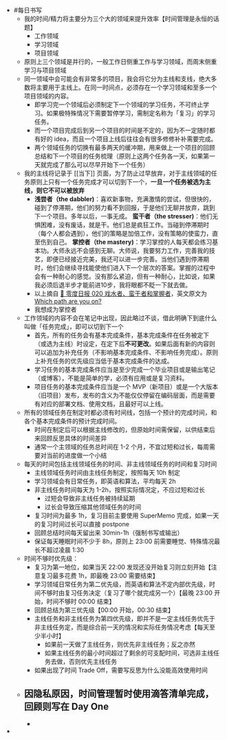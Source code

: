 - #每日书写
	- 我的时间/精力将主要分为三个大的领域来提升效率【时间管理是永恒的话题】
		- 工作领域
		- 学习领域
		- 项目领域
	- 原则上三个领域是并行的，一般工作日侧重工作与学习领域，而周末侧重学习与项目领域
	- 同一领域中会可能会有非常多的项目，我会将它分为主线和支线，绝大多数将主要用于主线上。在同一时间点，必须存在一个学习领域和至多一个项目领域的内容。
		- 即学习完一个领域后必须制定下一个领域的学习任务，不可终止学习。如果极特殊情况下需要暂停学习，需制定名称为「复习」的学习任务。
		- 而一个项目完成后到另一个项目的时间是不定的，因为不一定随时都有好的 idea，而且一个项目上线后往往会有很多修修补补需要完成。
		- 两个领域任务的切换有最多两天的缓冲期，用来做上一个项目的回顾总结和下一个项目的任务梳理（原则上这两个任务各一天，如果第一天就完成了那么可以尽早开始下一个任务）
	- 我的主线将记录于 [[当下]] 页面，为了防止过早放弃，对于主线领域的任务原则上只有一个任务完成才可以切到下一个，**一旦一个任务被选为主线，则它不可以被放弃**
		- **浅尝者（the dabbler)**：喜欢新事物，充满激情的尝试，但很快的，碰到了停滞期，他们的努力看不到回报，于是他们无聊并放弃，跳到下一个项目。多年以后，一事无成。
		  **蛮干者（the stresser)**：他们无惧困难，没有废话，就是干。他们总是疯狂工作。当碰到停滞期时（每个人都会遇到），他们的策略是加倍工作，没有策略的使蛮力，直至伤到自己。
		  **掌控者（the mastery)**：学习掌控的人每天都会练习基本功。大师永远不会感到无聊。大师说，我要努力工作，完善我的技艺，即便已经接近完美，我还可以进一步完善。当他们遇到停滞期时，他们会继续寻找能使他们进入下一个层次的答案。掌握的过程中会有一种耐心的感觉。没有那么紧迫，但有一种耐心，比如说，如果我必须后退半步才能前进10步，我将眼都不眨一下就去做。
		- 以上摘自 [🥤 零度日报 020 戏水者、蛮干者和掌握者](https://zerocoke.ck.page/posts/020)，英文原文为 [Which path are you on?](http://www.lorettahelson.com/which-path-are-you-on/)
		- 我想成为掌控者
	- 工作领域的内容不会在笔记中出现，因此略过不谈，借此明确下到底什么叫做「任务完成」，即可以切到下一个
		- 首先，所有的任务会有基本完成条件，基本完成条件在任务被定下（或选为主线）时设定，在定下后**不可更改**。如果后面有新的内容则可以追加为补充任务（不影响基本完成条件、不影响任务完成）。原则上补充任务的优先级应当低于基本完成条件的达成。
		- 学习任务的基本完成条件应当是至少完成一个毕业项目或是输出笔记（或博客），不能是简单的学，必须有应用或是复习资料。
		- 项目任务的基本完成条件应当是一个 MVP（新项目）或是一个大版本（旧项目）发布，发布的含义为不能仅仅停留在编码层面，而是需要有对应的部署文档、使用文档，且最好可以上线。
	- 所有的领域任务在制定时都必须有时间线，包括一个预计的完成时间，和各个基本完成条件的预计完成时间。
		- 时间在制定后可以根据主线修改的，但原始时间需保留，以供结束后来回顾反思具体的时间差异
		- 通常一个主领域的任务总时间在 1-2 个月，不宜过短和过长，每周需要对当前的进度做一个小结
	- 每天的时间包括主线领域任务的时间、非主线领域任务的时间和复习时间
		- 主线领域任务时间由主线任务制定，按照每天 10h 制定
		- 学习领域会有日常任务，即英语和算法，平均每天 2h
		- 非主线任务时间每天为 1-2h，按照实际情况定，不应过短和过长
			- 过短会导致非主线任务被持续延期
			- 过长会导致压缩其他领域任务的时间
		- 复习时间为最多 1h，复习目前主要使用 SuperMemo 完成，如果一天的复习时间过长可以直接 postpone
		- 回顾总结时间每天留出来 30min-1h（强制书写或输出）
		- 保证每天睡眠时间不少于 8h，原则上 23:00 前需要睡觉、特殊情况最长不超过凌晨 1:30
	- 时间不够时优先级：
		- 复习为第一地位，如果当天 22:00 发现还没开始复习则立刻开始【注意复习最多花费 1h，即最晚 23:00 需要结束】
		- 学习领域日常任务为第二优先级，而英语和算法不定内部优先级，时间不够时由复习任务决定（复习了哪个就完成另一个）【最晚 23:00 开始，时间不够时 00:00 结束】
		- 回顾总结为第三优先级【00:00 开始，00:30 结束】
		- 主线任务和非主线任务为第四优先级，即并不是一定主线任务优先于非主线任务定，而是综合前一天的情况和实际任务情况考虑【每天至少半小时】
			- 如果前一天做了主线任务，则优先非主线任务；反之亦然
			- 如果主线任务的最小时间超过了剩余的可支配时间，可选非主线任务去做，否则优先主线任务
		- 如果出现了时间 Trade Off，需要写反思为什么没能高效使用时间
	- 因隐私原因，时间管理暂时使用滴答清单完成，回顾则写在 Day One
		-
		-
-